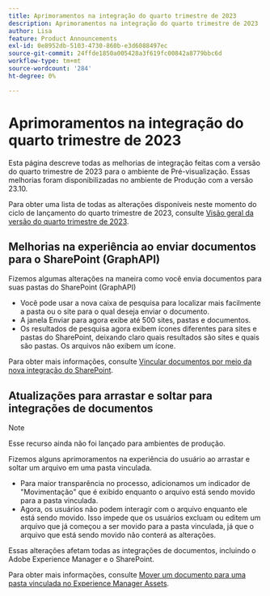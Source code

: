 ```yaml
---
title: Aprimoramentos na integração do quarto trimestre de 2023
description: Aprimoramentos na integração do quarto trimestre de 2023
author: Lisa
feature: Product Announcements
exl-id: 0e8952db-5103-4730-860b-e3d6088497ec
source-git-commit: 24ffde1850a005428a3f619fc00842a8779bbc6d
workflow-type: tm+mt
source-wordcount: '284'
ht-degree: 0%

---
```


# Aprimoramentos na integração do quarto trimestre de 2023

Esta página descreve todas as melhorias de integração feitas com a versão do quarto trimestre de 2023 para o ambiente de Pré-visualização. Essas melhorias foram disponibilizadas no ambiente de Produção com a versão 23.10.

Para obter uma lista de todas as alterações disponíveis neste momento do ciclo de lançamento do quarto trimestre de 2023, consulte [Visão geral da versão do quarto trimestre de 2023](/help/quicksilver/product-announcements/product-releases/23-q4-release-activity/23-q4-release-overview.md).

## Melhorias na experiência ao enviar documentos para o SharePoint (GraphAPI)

Fizemos algumas alterações na maneira como você envia documentos para suas pastas do SharePoint (GraphAPI)

* Você pode usar a nova caixa de pesquisa para localizar mais facilmente a pasta ou o site para o qual deseja enviar o documento.
* A janela Enviar para agora exibe até 500 sites, pastas e documentos.
* Os resultados de pesquisa agora exibem ícones diferentes para sites e pastas do SharePoint, deixando claro quais resultados são sites e quais são pastas. Os arquivos não exibem um ícone.

Para obter mais informações, consulte [Vincular documentos por meio da nova integração do SharePoint](/help/quicksilver/administration-and-setup/configure-integrations/configure-sharepoint-integration.md#link-documents-through-the-new-sharepoint-integration).

## Atualizações para arrastar e soltar para integrações de documentos

>[!NOTE]
>
>Esse recurso ainda não foi lançado para ambientes de produção.

Fizemos alguns aprimoramentos na experiência do usuário ao arrastar e soltar um arquivo em uma pasta vinculada.

* Para maior transparência no processo, adicionamos um indicador de &quot;Movimentação&quot; que é exibido enquanto o arquivo está sendo movido para a pasta vinculada.
* Agora, os usuários não podem interagir com o arquivo enquanto ele está sendo movido. Isso impede que os usuários excluam ou editem um arquivo que já começou a ser movido para a pasta vinculada, já que o arquivo que está sendo movido não conterá as alterações.

Essas alterações afetam todas as integrações de documentos, incluindo o Adobe Experience Manager e o SharePoint.

Para obter mais informações, consulte [Mover um documento para uma pasta vinculada no Experience Manager Assets](/help/quicksilver/documents/adobe-workfront-for-experience-manager-assets-essentials/send-to-aem.md#move-a-document-to-a-linked-folder-in-experience-manager-assets).
